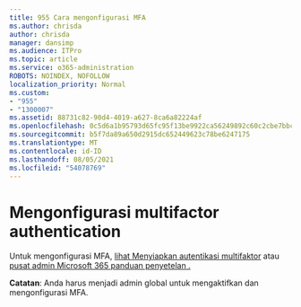 ```yaml
---
title: 955 Cara mengonfigurasi MFA
ms.author: chrisda
author: chrisda
manager: dansimp
ms.audience: ITPro
ms.topic: article
ms.service: o365-administration
ROBOTS: NOINDEX, NOFOLLOW
localization_priority: Normal
ms.custom:
- "955"
- "1300007"
ms.assetid: 88731c82-90d4-4019-a627-8ca6a82224af
ms.openlocfilehash: 0c5d6a1b95793d65fc95f13be9922ca56249892c60c2cbe7bbcbc962f25f7d07
ms.sourcegitcommit: b5f7da89a650d2915dc652449623c78be6247175
ms.translationtype: MT
ms.contentlocale: id-ID
ms.lasthandoff: 08/05/2021
ms.locfileid: "54078769"
---
```

# <a name="configure-multifactor-authentication"></a>Mengonfigurasi multifactor authentication

Untuk mengonfigurasi MFA, [lihat Menyiapkan autentikasi multifaktor](/microsoft-365/admin/security-and-compliance/set-up-multi-factor-authentication) atau [pusat admin Microsoft 365 panduan penyetelan .](https://admin.microsoft.com/AdminPortal/Home?ref=/modernonboarding/mfasetupguide)

**Catatan**: Anda harus menjadi admin global untuk mengaktifkan dan mengonfigurasi MFA.
